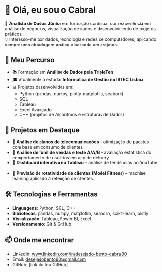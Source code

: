 # 👋 Olá, eu sou o Cabral  

🎯 **Analista de Dados Júnior** em formação contínua, com experiência em análise de negócios, visualização de dados e desenvolvimento de projetos práticos.  
💡 Interesso-me por dados, tecnologia e redes de computadores, aplicando sempre uma abordagem prática e baseada em projetos.  



## 🚀 Meu Percurso  

- 📚 Formação em **Análise de Dados pela TripleTen**  
- 🎓 Atualmente a estudar **Informática de Gestão no ISTEC Lisboa**  
- 📊 Projetos desenvolvidos em:
  - Python (pandas, numpy, plotly, matplotlib, seaborn)  
  - SQL  
  - Tableau  
  - Excel Avançado  
  - C++ (projetos de Algoritmos e Estruturas de Dados)  



## 📂 Projetos em Destaque  

- 🔹 **Análise de planos de telecomunicações** – otimização de pacotes com base em consumo de clientes.  
- 🔹 **Análise de funil de vendas e teste A/A/B** – avaliação estatística do comportamento de usuários em app de delivery.  
- 🔹 **Dashboard interativo no Tableau** – análise de tendências no YouTube .  
- 🔹 **Previsão de rotatividade de clientes (Model Fitness)** – machine learning aplicado à retenção de clientes.  



## 🛠️ Tecnologias e Ferramentas  

- **Linguagens**: Python, SQL, C++  
- **Bibliotecas**: pandas, numpy, matplotlib, seaborn, scikit-learn, plotly  
- **Visualização**: Tableau, Power BI, Excel  
- **Versionamento**: Git & GitHub  



## 📫 Onde me encontrar  

- LinkedIn: www.linkedin.com/in/desejado-bento-cabral90  
- Email: desejadobento90@gmail.com
- GitHub: [link do teu GitHub]  



